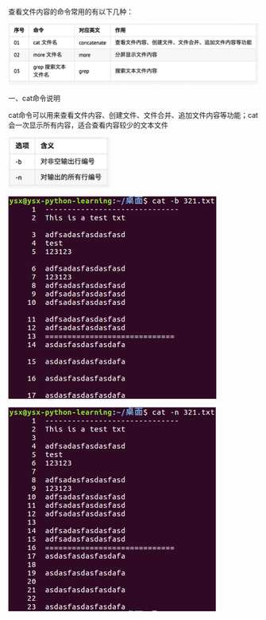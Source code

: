 查看文件内容的命令常用的有以下几种：

![查看文件内容常用命令](https://github.com/CrystalMathYao/Basic-Knowledge-Learning/blob/master/Linux入门基础知识/Figure/查看文件内容常用命令.png)

一、cat命令说明

cat命令可以用来查看文件内容、创建文件、文件合并、追加文件内容等功能；cat会一次显示所有内容，适合查看内容较少的文本文件

![cat命令常用选项](https://github.com/CrystalMathYao/Basic-Knowledge-Learning/blob/master/Linux入门基础知识/Figure/cat命令常用选项.png)

![cat命令举例1](https://github.com/CrystalMathYao/Basic-Knowledge-Learning/blob/master/Linux入门基础知识/Figure/cat命令举例1.png)

![cat命令举例2](https://github.com/CrystalMathYao/Basic-Knowledge-Learning/blob/master/Linux入门基础知识/Figure/cat命令举例2.png)
